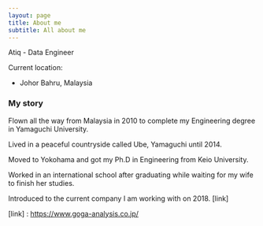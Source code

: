 ```yaml
---
layout: page
title: About me
subtitle: All about me
---
```


Atiq - Data Engineer

Current location:
- Johor Bahru, Malaysia

### My story
Flown all the way from Malaysia in 2010 to complete my Engineering degree in Yamaguchi University.

Lived in a peaceful countryside called Ube, Yamaguchi until 2014. 

Moved to Yokohama and got my Ph.D in Engineering from Keio University.

Worked in an international school after graduating while waiting for my wife to finish her studies.

Introduced to the current company I am working with on 2018. [link]

[link] : https://www.goga-analysis.co.jp/
